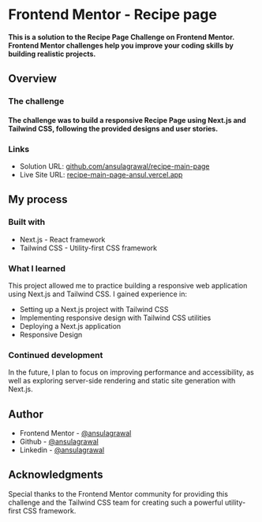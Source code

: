 # Frontend Mentor - Recipe page

#### This is a solution to the Recipe Page Challenge on Frontend Mentor. Frontend Mentor challenges help you improve your coding skills by building realistic projects.

## Overview
### The challenge
#### The challenge was to build a responsive Recipe Page using Next.js and Tailwind CSS, following the provided designs and user stories.

### Links
- Solution URL: [github.com/ansulagrawal/recipe-main-page](https://github.com/ansulagrawal/recipe-main-page)
- Live Site URL: [recipe-main-page-ansul.vercel.app](https://recipe-main-page-ansul.vercel.app/)

## My process

### Built with
- Next.js - React framework
- Tailwind CSS - Utility-first CSS framework

### What I learned
This project allowed me to practice building a responsive web application using Next.js and Tailwind CSS. I gained experience in:

- Setting up a Next.js project with Tailwind CSS
- Implementing responsive design with Tailwind CSS utilities
- Deploying a Next.js application
- Responsive Design

### Continued development
In the future, I plan to focus on improving performance and accessibility, as well as exploring server-side rendering and static site generation with Next.js.

## Author
- Frontend Mentor - [@ansulagrawal](https://www.frontendmentor.io/profile/ansulagrawal)
- Github - [@ansulagrawal](https://www.frontendmentor.io/profile/ansulagrawal)
- Linkedin - [@ansulagrawal](www.linkedin.com/in/ansulagrawal)

## Acknowledgments
Special thanks to the Frontend Mentor community for providing this challenge and the Tailwind CSS team for creating such a powerful utility-first CSS framework.
